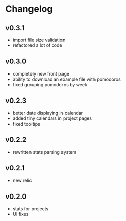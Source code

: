 # Changelog

## v0.3.1

* import file size validation
* refactored a lot of code

## v0.3.0

* completely new front page
* ability to download an example file with pomodoros
* fixed grouping pomodoros by week

## v0.2.3

* better date displaying in calendar
* added tiny calendars in project pages
* fixed tooltips

## v0.2.2

* rewritten stats parsing system

## v0.2.1

* new relic

## v0.2.0

* stats for projects
* UI fixes
